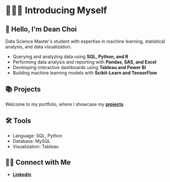 # 🙋🏻‍♀️ Introducing Myself

## 👋 Hello, I'm Dean Choi  
Data Science Master's student with expertise in machine learning, statistical analysis, and data visualization.

- Querying and analyzing data using **SQL, Python, and R**  
- Performing data analysis and reporting with **Pandas, SAS, and Excel**  
- Developing interactive dashboards using **Tableau and Power BI**  
- Building machine learning models with **Scikit-Learn and TensorFlow**  

## 📚 Projects
Welcome to my portfolio, where I showcase my **[projects](https://github.com/deannie-choi/portfolio-guide)**

## 🛠️ Tools
- Language: SQL, Python
- Database: MySQL
- Visualization: Tableau

## 👋🏻 Connect with Me
- **[Linkedin](https://www.linkedin.com/in/dean-choi/)**
